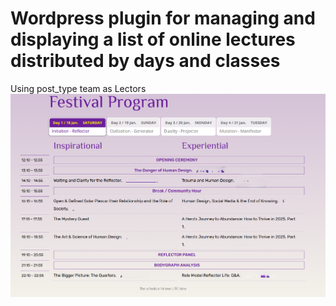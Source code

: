 # Wordpress plugin for managing and displaying a list of online lectures distributed by days and classes
 Using post_type team as Lectors
![alt text](https://raw.githubusercontent.com/roman-shneer/online-festival-scheduler/refs/heads/main/images/example.png?token=GHSAT0AAAAAADAIFCMMA6UXNWV7J6WHNIVU2AJ6Y6A)
